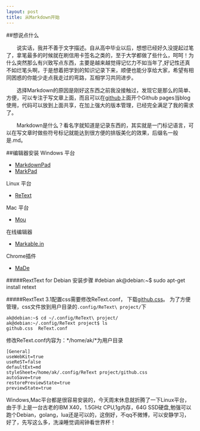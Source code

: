 ```yaml
---
layout: post
title: 从Markdown开始
---
```


##想说点什么 

&emsp;&emsp;说实话，我并不善于文字描述。自从高中毕业以后，想想已经好久没提起过笔了，拿笔最多的时候就在刷信用卡签名之类的，至于大学都做了些什么，呵呵！为什么突然那么有兴致写点东西，主要是越来越觉得记忆力不如当年了,好记性还真不如烂笔头啊，于是想着把学到的知识记录下来，顺便也能分享给大家，希望有相同困惑的你能少走点我走过的弯路，互相学习共同进步。

&emsp;&emsp;选择Markdown的原因是刚好这东西之前我没接触过，发现它是那么的简单、方便，可以专注于写文章上面，而且可以在[github][]上面开个Github pages当blog使用，代码可以放到上面共享，在加上强大的版本管理，已经完全满足了我的需求了。

&emsp;&emsp;Markdown是什么？看名字就知道是记录东西的，其实就是一门标记语言，可以在写文章时做些符号标记就能达到很方便的排版美化的效果，后缀名一般是.md。

##编辑器安装
Windows 平台

*   [MarkdownPad](http://markdownpad.com/)
*   [MarkPad](http://code52.org/DownmarkerWPF/)

Linux 平台

*   [ReText](http://sourceforge.net/p/retext/home/ReText/)

Mac 平台

*   [Mou](http://mouapp.com/)

在线编辑器

*   [Markable.in](http://markable.in/)

Chrome插件

*   [MaDe](https://chrome.google.com/webstore/detail/made/oknndfeeopgpibecfjljjfanledpbkog)


#####RextText for Debian 安装步骤
	#debian
	ak@debian:~$ sudo apt-get install retext

#####RextText 3.1配置css需要修改ReText.conf，
下载[github.css](https://gist.github.com/2554919.git)。
为了方便管理，css文件放到用户目录的`.config/ReText\ project/`下
	
	ak@debian:~$ cd ~/.config/ReText\ project/
	ak@debian:~/.config/ReText project$ ls
	github.css  ReText.conf 

修改ReText.conf内容为：*/home/ak/*为用户目录     
		
	[General]
	useWebKit=true
	useReST=false
	defaultExt=md
	styleSheet=/home/ak/.config/ReText project/github.css
	autoSave=true
	restorePreviewState=true
	previewState=true


Windows,Mac平台都是很容易安装的，今天周末休息就折腾了一下Linux平台，由于手上是一台古老的IBM X40，1.5GHz CPU,1g内存，64G SSD硬盘,勉强可以跑个Debian，golang，lua还是可以的，这倒好，不qq不微博，可以安静学习，好了，先写这么多，洗澡睡觉调闹钟看世界杯！




[github]:github.com

